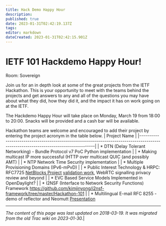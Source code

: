 ```yaml
---
title: Hack Demo Happy Hour
description: 
published: true
date: 2023-01-31T02:42:19.137Z
tags: 
editor: markdown
dateCreated: 2023-01-31T02:42:15.901Z
---
```


# IETF 101 Hackdemo Happy Hour!
Room: Sovereign

Join us for an in depth look at some of the great projects from the IETF Hackathon. This is your opportunity to meet with the teams behind the projects and get answers to any and all of the questions you may have about what they did, how they did it, and the impact it has on work going on at the IETF.

The Hackdemo Happy Hour will take place on Monday, March 19 from 18:00 to 20:00. Snacks will be provided and a cash bar will be available.

Hackathon teams are welcome and encouraged to add their project by entering the project acronym in the table below.
| Project Name                                                                                                                        |
|-------------------------------------------------------------------------------------------------------------------------------------|
| * DTN (Delay Tolerant Networking) - Bundle Protocol v7 PoC Python implementation                                                    |
| * Making multicast IP more successful (HTTP over multicast QUIC (and possibly AMT)                                                  |
| * NTP Network Time Security implementation                                                                                          |
| * Multiple Provisioning Domains (IPv6-mPvD)                                                                                         |
| * Public Interest Technology & HRPC: RFC7725 [NetBlocks Project](https://netblocks.org/) [validation work](https://github.com/IETF-Hackathon/ietf101-project-presentations/blob/master/IETF101-Public-Interest-HTTP451.pdf), WebRTC signalling privacy review and beyond         |
| * EVC Based Service Models Implemented in OpenDaylight?                                                                             |
| * I2NSF (Interface to Network Security Functions) Framework https://github.com/kimjinyong/i2nsf-framework/tree/master/Hackathon-101 |
| * Multilingual E-mail RFC 8255 - demo of reflector and Neomutt [Presentation](https://github.com/IETF-Hackathon/ietf101-project-presentations/blob/master/IETF101-MultilingualEmail-Hackathon.pdf)
&nbsp;
&nbsp;
&nbsp;

---

*The content of this page was last updated on 2018-03-19. It was migrated from the old Trac wiki on 2023-01-30.*|